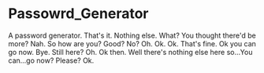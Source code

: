 # Passowrd_Generator
A password generator. That's it. Nothing else. What? You thought there'd be more? Nah. So how are you? Good? No? Oh. Ok. Ok. That's fine. Ok you can go now. Bye. Still here? Oh. Ok then. Well there's nothing else here so...You can...go now? Please? Ok.
